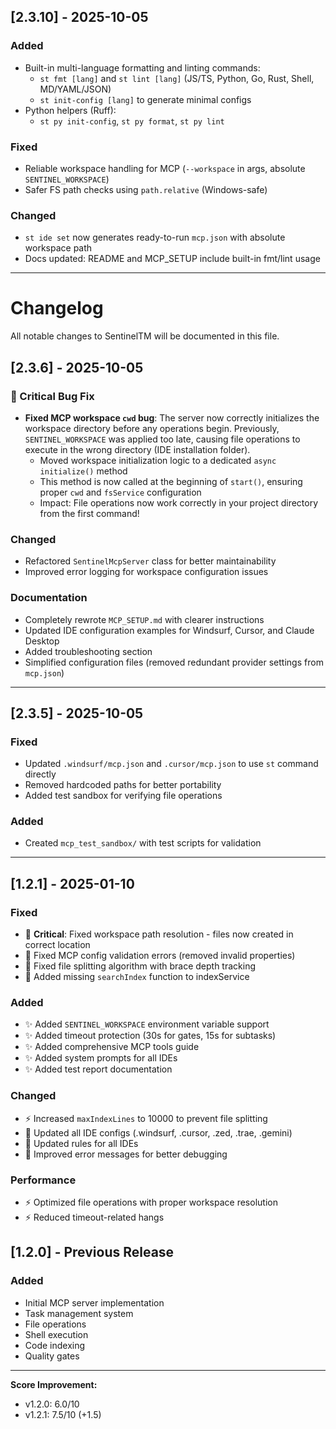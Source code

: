 ## [2.3.10] - 2025-10-05

### Added

- Built-in multi-language formatting and linting commands:
  - `st fmt [lang]` and `st lint [lang]` (JS/TS, Python, Go, Rust, Shell, MD/YAML/JSON)
  - `st init-config [lang]` to generate minimal configs
- Python helpers (Ruff):
  - `st py init-config`, `st py format`, `st py lint`

### Fixed

- Reliable workspace handling for MCP (`--workspace` in args, absolute `SENTINEL_WORKSPACE`)
- Safer FS path checks using `path.relative` (Windows-safe)

### Changed

- `st ide set` now generates ready-to-run `mcp.json` with absolute workspace path
- Docs updated: README and MCP_SETUP include built-in fmt/lint usage

---

# Changelog

All notable changes to SentinelTM will be documented in this file.

## [2.3.6] - 2025-10-05

### 🎉 Critical Bug Fix

- **Fixed MCP workspace `cwd` bug**: The server now correctly initializes the workspace directory before any operations begin. Previously, `SENTINEL_WORKSPACE` was applied too late, causing file operations to execute in the wrong directory (IDE installation folder).
  - Moved workspace initialization logic to a dedicated `async initialize()` method
  - This method is now called at the beginning of `start()`, ensuring proper `cwd` and `fsService` configuration
  - Impact: File operations now work correctly in your project directory from the first command!

### Changed

- Refactored `SentinelMcpServer` class for better maintainability
- Improved error logging for workspace configuration issues

### Documentation

- Completely rewrote `MCP_SETUP.md` with clearer instructions
- Updated IDE configuration examples for Windsurf, Cursor, and Claude Desktop
- Added troubleshooting section
- Simplified configuration files (removed redundant provider settings from `mcp.json`)

---

## [2.3.5] - 2025-10-05

### Fixed

- Updated `.windsurf/mcp.json` and `.cursor/mcp.json` to use `st` command directly
- Removed hardcoded paths for better portability
- Added test sandbox for verifying file operations

### Added

- Created `mcp_test_sandbox/` with test scripts for validation

---

## [1.2.1] - 2025-01-10

### Fixed

- 🐛 **Critical**: Fixed workspace path resolution - files now created in correct location
- 🐛 Fixed MCP config validation errors (removed invalid properties)
- 🐛 Fixed file splitting algorithm with brace depth tracking
- 🐛 Added missing `searchIndex` function to indexService

### Added

- ✨ Added `SENTINEL_WORKSPACE` environment variable support
- ✨ Added timeout protection (30s for gates, 15s for subtasks)
- ✨ Added comprehensive MCP tools guide
- ✨ Added system prompts for all IDEs
- ✨ Added test report documentation

### Changed

- ⚡ Increased `maxIndexLines` to 10000 to prevent file splitting
- 📝 Updated all IDE configs (.windsurf, .cursor, .zed, .trae, .gemini)
- 📝 Updated rules for all IDEs
- 📝 Improved error messages for better debugging

### Performance

- ⚡ Optimized file operations with proper workspace resolution
- ⚡ Reduced timeout-related hangs

## [1.2.0] - Previous Release

### Added

- Initial MCP server implementation
- Task management system
- File operations
- Shell execution
- Code indexing
- Quality gates

---

**Score Improvement:**

- v1.2.0: 6.0/10
- v1.2.1: 7.5/10 (+1.5)
